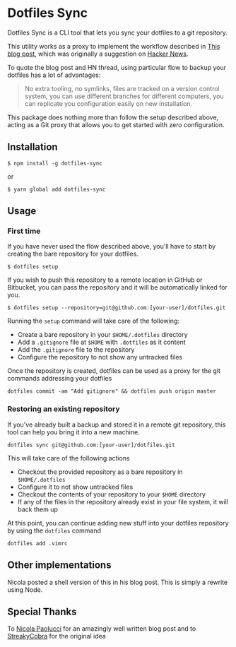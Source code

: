 # Dotfiles Sync

Dotfiles Sync is a CLI tool that lets you sync your dotfiles to a git repository.

This utility works as a proxy to implement the workflow described in [This blog post](https://developer.atlassian.com/blog/2016/02/best-way-to-store-dotfiles-git-bare-repo/), which was originally a suggestion on [Hacker News](https://news.ycombinator.com/item?id=11070797).

To quote the blog post and HN thread, using particular flow to backup your dotfiles has a lot of advantages:

> No extra tooling, no symlinks, files are tracked on a version control system, you can use different branches for different computers, you can replicate you configuration easily on new installation.

This package does nothing more than follow the setup described above, acting as a Git proxy that allows you to get started with zero configuration.

## Installation

```
$ npm install -g dotfiles-sync
```

or

```
$ yarn global add dotfiles-sync
```

## Usage

### First time

If you have never used the flow described above, you'll have to start by creating the bare repository for your dotfiles.

```
$ dotfiles setup
```

If you wish to push this repository to a remote location in GitHub or Bitbucket, you can pass the repository and it will be automatically linked for you.

```
$ dotfiles setup --repository=git@github.com:[your-user]/dotfiles.git
```

Running the `setup` command will take care of the following:

* Create a bare repository in your `$HOME/.dotfiles` directory
* Add a `.gitignore` file at `$HOME` with `.dotfiles` as it content
* Add the `.gitignore` file to the repository
* Configure the repository to not show any untracked files

Once the repository is created, dotfiles can be used as a proxy for the git commands addressing your dotfiles

```
dotfiles commit -am "Add gitignore" && dotfiles push origin master
```

### Restoring an existing repository

If you've already built a backup and stored it in a remote git repository, this tool can help you bring it into a new machine.

```
dotfiles sync git@github.com:[your-user]/dotfiles.git
```

This will take care of the following actions

* Checkout the provided repository as a bare repository in `$HOME/.dotfiles`
* Configure it to not show untracked files
* Checkout the contents of your repository to your `$HOME` directory
* If any of the files in the repository already exist in your file system, it will back them up

At this point, you can continue adding new stuff into your dotfiles repository by using the `dotfiles` command

```
dotfiles add .vimrc
```

## Other implementations

Nicola posted a shell version of this in his blog post. This is simply a rewrite using Node.

## Special Thanks

To [Nicola Paolucci](https://github.com/durdn) for an amazingly well written blog post and to [StreakyCobra](https://news.ycombinator.com/user?id=StreakyCobra) for the original idea

